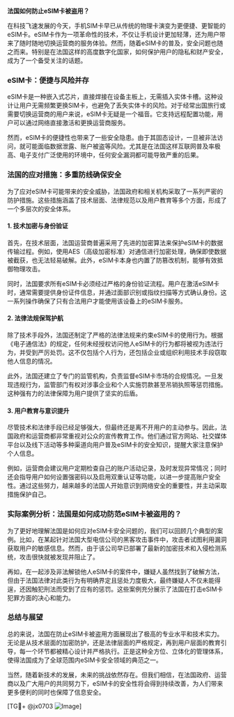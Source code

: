 **法国如何防止eSIM卡被盗用？**

在科技飞速发展的今天，手机SIM卡早已从传统的物理卡演变为更便捷、更智能的eSIM卡。eSIM卡作为一项革命性的技术，不仅让手机设计更加轻薄，还为用户带来了随时随地切换运营商的服务体验。然而，随着eSIM卡的普及，安全问题也随之而来。特别是在法国这样的高度数字化国家，如何保护用户的隐私和财产安全，成为了一个备受关注的话题。

### eSIM卡：便捷与风险并存

eSIM卡是一种嵌入式芯片，直接焊接在设备主板上，无需插入实体卡槽。这种设计让用户无需频繁更换SIM卡，也避免了丢失实体卡的风险。对于经常出国旅行或需要切换运营商的用户来说，eSIM卡无疑是一个福音。它支持远程配置功能，用户可以通过网络直接激活和更换运营商服务。

然而，eSIM卡的便捷性也带来了一些安全隐患。由于其固态设计，一旦被非法访问，就可能面临数据泄露、账户被盗等风险。尤其是在法国这样互联网普及率极高、电子支付广泛使用的环境中，任何安全漏洞都可能导致严重的后果。

### 法国的应对措施：多重防线确保安全

为了应对eSIM卡可能带来的安全威胁，法国政府和相关机构采取了一系列严密的防护措施。这些措施涵盖了技术层面、法律规范以及用户教育等多个方面，形成了一个多层次的安全体系。

#### 1. 技术加密与身份验证

首先，在技术层面，法国运营商普遍采用了先进的加密算法来保护eSIM卡的数据传输过程。例如，使用AES（高级加密标准）对通信进行加密处理，确保即使数据被截获，也无法轻易破解。此外，eSIM卡本身也内置了防篡改机制，能够有效抵御物理攻击。

同时，法国要求所有eSIM卡必须经过严格的身份验证流程。用户在激活eSIM卡时，通常需要提供身份证件信息，并通过面部识别或指纹扫描等方式确认身份。这一系列操作确保了只有合法用户才能使用该设备上的eSIM卡服务。

#### 2. 法律法规保驾护航

除了技术手段外，法国还制定了严格的法律法规来约束eSIM卡的使用行为。根据《电子通信法》的规定，任何未经授权访问他人eSIM卡的行为都将被视为违法行为，并受到严厉处罚。这不仅包括个人行为，还包括企业或组织利用技术手段窃取他人信息的情况。

此外，法国还建立了专门的监管机构，负责监督eSIM卡市场的合规情况。一旦发现违规行为，监管部门有权对涉事企业和个人实施罚款甚至吊销执照等惩罚措施。这种强有力的法律保障为用户提供了坚实的后盾。

#### 3. 用户教育与意识提升

尽管技术和法律手段已经足够强大，但最终还是离不开用户的主动参与。因此，法国政府和运营商都非常重视对公众的宣传教育工作。他们通过官方网站、社交媒体平台以及线下活动等多种渠道向用户普及eSIM卡的安全知识，提醒大家注意保护个人信息。

例如，运营商会建议用户定期检查自己的账户活动记录，及时发现异常情况；同时还会指导用户如何设置强密码以及启用双重认证等功能，以进一步提高账户安全性。通过这些努力，越来越多的法国人开始意识到网络安全的重要性，并主动采取措施保护自己。

### 实际案例分析：法国是如何成功防范eSIM卡被盗用的？

为了更好地理解法国是如何应对eSIM卡安全问题的，我们可以回顾几个典型的案例。比如，在某起针对法国大型电信公司的黑客攻击事件中，攻击者试图利用漏洞获取用户的敏感信息。然而，由于该公司早已部署了最新的加密技术和入侵检测系统，攻击很快就被发现并阻止了。

再如，在一起涉及非法解锁他人eSIM卡的案件中，嫌疑人虽然找到了破解方法，但由于法国法律对此类行为有明确界定且惩处力度极大，最终嫌疑人不仅未能得逞，还因触犯刑法而受到了应有的惩罚。这些案例充分展示了法国在打击eSIM卡犯罪方面的决心和能力。

### 总结与展望

总的来说，法国在防止eSIM卡被盗用方面展现出了极高的专业水平和技术实力。无论是从技术层面的加密防护，还是法律层面的严格规定，再到用户层面的教育引导，每一个环节都被精心设计并严格执行。正是这种全方位、立体化的管理体系，使得法国成为了全球范围内eSIM卡安全领域的典范之一。

当然，随着新技术的发展，未来的挑战依然存在。但我们相信，在法国政府、运营商以及广大用户的共同努力下，eSIM卡的安全性将会得到持续改善，为人们带来更多便利的同时也保障了信息安全。

[TG💪+ @jx0703 ![Image](https://github.com/user-attachments/assets/dbca1d08-cadb-493c-b0ec-ad6f7a83f270)]